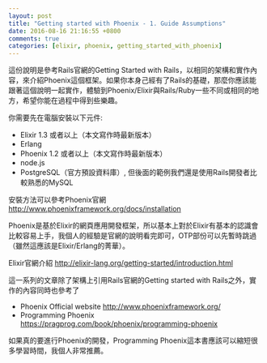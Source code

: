 ```yaml
---
layout: post
title: "Getting started with Phoenix - 1. Guide Assumptions"
date: 2016-08-16 21:16:55 +0800
comments: true
categories: [elixir, phoenix, getting_started_with_phoenix]
---
```


這份說明是參考Rails官網的Getting Started with Rails，以相同的架構和實作內容，來介紹Phoenix這個框架。如果你本身己經有了Rails的基礎，那麼你應該能跟著這個說明一起實作，體驗到Phoenix/Elixir與Rails/Ruby一些不同或相同的地方，希望你能在過程中得到些樂趣。

你需要先在電腦安裝以下元件:

- Elixir 1.3 或者以上（本文寫作時最新版本）
- Erlang
- Phoenix 1.2 或者以上（本文寫作時最新版本）
- node.js
- PostgreSQL（官方預設資料庫）, 但後面的範例我們還是使用Rails開發者比較熟悉的MySQL

安裝方法可以參考Phoenix官網 http://www.phoenixframework.org/docs/installation

Phoenix是基於Elixir的網頁應用開發框架，所以基本上對於Elixir有基本的認識會比較容易上手，我個人的經驗是官網的說明看完即可，OTP部份可以先暫時跳過（雖然這應該是Elixir/Erlang的菁華）。

Elixir官網介紹 http://elixir-lang.org/getting-started/introduction.html

這一系列的文章除了架構上引用Rails官網的Getting started with Rails之外，實作的內容同時也參考了

- Phoenix Official website http://www.phoenixframework.org/
- Programming Phoenix https://pragprog.com/book/phoenix/programming-phoenix

如果真的要進行Phoenix的開發，Programming Phoenix這本書應該可以縮短很多學習時間，我個人非常推薦。
